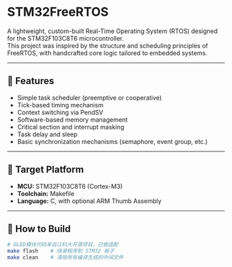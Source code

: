 # STM32FreeRTOS

A lightweight, custom-built Real-Time Operating System (RTOS) designed for the STM32F103C8T6 microcontroller.  
This project was inspired by the structure and scheduling principles of FreeRTOS, with handcrafted core logic tailored to embedded systems.

---

## 🚀 Features

- Simple task scheduler (preemptive or cooperative)
- Tick-based timing mechanism
- Context switching via PendSV
- Software-based memory management
- Critical section and interrupt masking
- Task delay and sleep
- Basic synchronization mechanisms (semaphore, event group, etc.)

---

## 🔧 Target Platform

- **MCU:** STM32F103C8T6 (Cortex-M3)
- **Toolchain:** Makefile
- **Language:** C, with optional ARM Thumb Assembly

---

## 🔨 How to Build

```bash
# OLED模块代码来自江科大开源项目，已做适配
make flash    # 烧录程序到 STM32 板子  
make clean    # 清除所有编译生成的中间文件  


